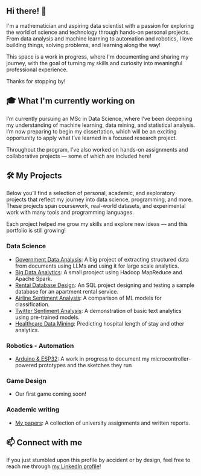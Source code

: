 ## Hi there! 👋

I'm a mathematician and aspiring data scientist with a passion for exploring the world of science and technology through hands-on personal projects. From data analysis and machine learning to automation and robotics, I love building things, solving problems, and learning along the way! 

This space is a work in progress, where I'm documenting and sharing my journey, with the goal of turning my skills and curiosity into meaningful professional experience. 

Thanks for stopping by!

## 🎓 What I'm currently working on

I’m currently pursuing an MSc in Data Science, where I’ve been deepening my understanding of machine learning, data mining, and statistical analysis. I’m now preparing to begin my dissertation, which will be an exciting opportunity to apply what I’ve learned in a focused research project.

Throughout the program, I’ve also worked on hands-on assignments and collaborative projects — some of which are included here!

## 🛠️ My Projects

Below you’ll find a selection of personal, academic, and exploratory projects that reflect my journey into data science, programming, and more. These projects span coursework, real-world datasets, and experimental work with many tools and programming languages.

Each project helped me grow my skills and explore new ideas — and this portfolio is still growing!

### Data Science 

- [Government Data Analysis](https://github.com/n-laoutaris/diavgeia-KNIME): A big project of extracting structured data from documents using LLMs and using it for large scale analytics.
- [Big Data Analytics](https://github.com/n-laoutaris/big-data-analytics-mapreduce-spark): A small prooject using Hadoop MapReduce and Apache Spark.
- [Rental Database Design](https://github.com/n-laoutaris/rental-database-SQL): An SQL project designing and testing a sample database for an apartment rental service.
- [Airline Sentiment Analysis](https://github.com/n-laoutaris/airline-sentiment-analysis-ml): A comparison of ML models for classification.
- [Twitter Sentiment Analysis](https://github.com/n-laoutaris/sentiment-analysis-comparison-kaggle): A demonstration of basic text analytics using pre-trained models.
- [Healthcare Data Mining](https://github.com/n-laoutaris/data-mining-hospital-length-of-stay): Predicting hospital length of stay and other analytics.

### Robotics - Automation

- [Arduino & ESP32](https://github.com/n-laoutaris/robotics-automation-IoT): A work in progress to document my microcontroller-powered prototypes and the sketches they run

### Game Design

- Our first game coming soon!

### Academic writing

- [My papers](https://github.com/n-laoutaris/academic-writing-portfolio): A collection of university assignments and written reports.

## 📫 Connect with me

If you just stumbled upon this profile by accident or by design, feel free to reach me through [my LinkedIn profile](https://www.linkedin.com/in/nikolas-laoutaris-7b6221278/)!

<!--
**n-laoutaris/n-laoutaris** is a ✨ _special_ ✨ repository because its `README.md` (this file) appears on your GitHub profile.

Here are some ideas to get you started:

- 🔭 I’m currently working on ...
- 🌱 I’m currently learning ...
- 👯 I’m looking to collaborate on ...
- 🤔 I’m looking for help with ...
- 💬 Ask me about ...
- 📫 How to reach me: ...
- 😄 Pronouns: ...
- ⚡ Fun fact: ...
-->
